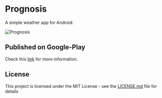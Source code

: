 # Prognosis

A simple weather app for Android. 

![Prognosis](https://lh3.googleusercontent.com/_Wv1LqBa1_WsJI0XvSEyBU-hIF-8fbC3b--d8f_79DCBYPk9qGWxLozWBC65DHehIPc=s180-rw)

## Published on Google-Play
Check this [link](https://play.google.com/store/apps/details?id=gr.kalymnos.sk3m3l10.prognosis) for more information.

## License

This project is licensed under the MIT License - see the [LICENSE.md](LICENSE.md) file for details

